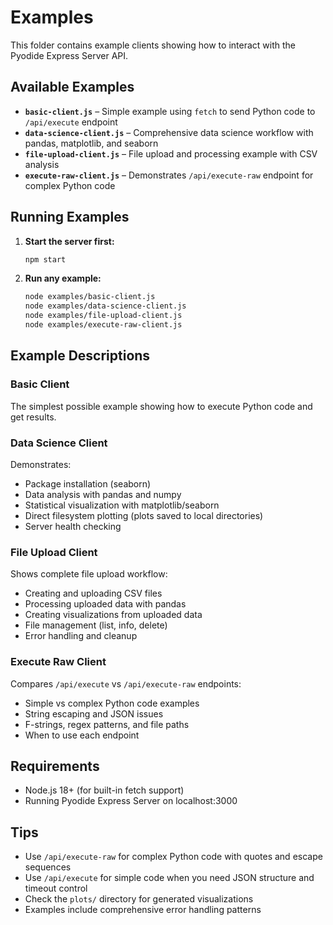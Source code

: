 # Examples

This folder contains example clients showing how to interact with the Pyodide Express Server API.

## Available Examples

- **`basic-client.js`** – Simple example using `fetch` to send Python code to `/api/execute` endpoint
- **`data-science-client.js`** – Comprehensive data science workflow with pandas, matplotlib, and seaborn
- **`file-upload-client.js`** – File upload and processing example with CSV analysis
- **`execute-raw-client.js`** – Demonstrates `/api/execute-raw` endpoint for complex Python code

## Running Examples

1. **Start the server first:**
   ```bash
   npm start
   ```

2. **Run any example:**
   ```bash
   node examples/basic-client.js
   node examples/data-science-client.js
   node examples/file-upload-client.js
   node examples/execute-raw-client.js
   ```

## Example Descriptions

### Basic Client
The simplest possible example showing how to execute Python code and get results.

### Data Science Client
Demonstrates:
- Package installation (seaborn)
- Data analysis with pandas and numpy
- Statistical visualization with matplotlib/seaborn
- Direct filesystem plotting (plots saved to local directories)
- Server health checking

### File Upload Client  
Shows complete file upload workflow:
- Creating and uploading CSV files
- Processing uploaded data with pandas
- Creating visualizations from uploaded data
- File management (list, info, delete)
- Error handling and cleanup

### Execute Raw Client
Compares `/api/execute` vs `/api/execute-raw` endpoints:
- Simple vs complex Python code examples
- String escaping and JSON issues
- F-strings, regex patterns, and file paths
- When to use each endpoint

## Requirements

- Node.js 18+ (for built-in fetch support)
- Running Pyodide Express Server on localhost:3000

## Tips

- Use `/api/execute-raw` for complex Python code with quotes and escape sequences
- Use `/api/execute` for simple code when you need JSON structure and timeout control
- Check the `plots/` directory for generated visualizations
- Examples include comprehensive error handling patterns
